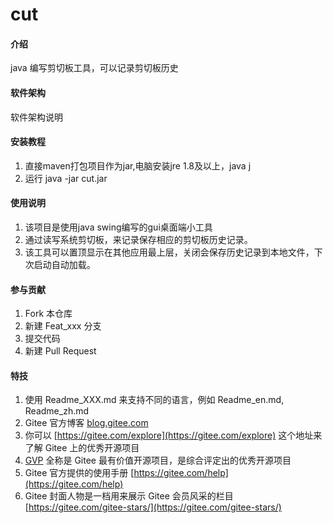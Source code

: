 # cut

#### 介绍
java 编写剪切板工具，可以记录剪切板历史

#### 软件架构
软件架构说明


#### 安装教程

1.  直接maven打包项目作为jar,电脑安装jre 1.8及以上，java j
2.  运行 java -jar cut.jar

#### 使用说明

1.  该项目是使用java swing编写的gui桌面端小工具
2.  通过读写系统剪切板，来记录保存相应的剪切板历史记录。
3.  该工具可以置顶显示在其他应用最上层，关闭会保存历史记录到本地文件，下次启动自动加载。

#### 参与贡献

1.  Fork 本仓库
2.  新建 Feat_xxx 分支
3.  提交代码
4.  新建 Pull Request


#### 特技

1.  使用 Readme\_XXX.md 来支持不同的语言，例如 Readme\_en.md, Readme\_zh.md
2.  Gitee 官方博客 [blog.gitee.com](https://blog.gitee.com)
3.  你可以 [https://gitee.com/explore](https://gitee.com/explore) 这个地址来了解 Gitee 上的优秀开源项目
4.  [GVP](https://gitee.com/gvp) 全称是 Gitee 最有价值开源项目，是综合评定出的优秀开源项目
5.  Gitee 官方提供的使用手册 [https://gitee.com/help](https://gitee.com/help)
6.  Gitee 封面人物是一档用来展示 Gitee 会员风采的栏目 [https://gitee.com/gitee-stars/](https://gitee.com/gitee-stars/)
